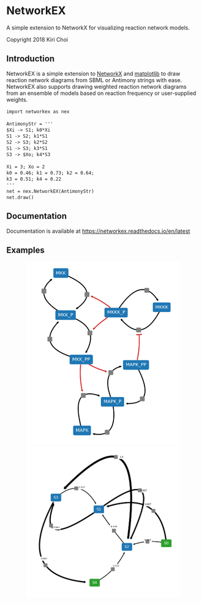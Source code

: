 # NetworkEX
A simple extension to NetworkX for visualizing reaction network models.

Copyright 2018 Kiri Choi

## Introduction

NetworkEX is a simple extension to [NetworkX](https://networkx.github.io/) and [matplotlib](https://matplotlib.org/) to draw reaction network diagrams from SBML or Antimony strings with ease. NetworkEX also supports drawing weighted reaction network diagrams from an ensemble of models based on reaction frequency or user-supplied weights.

```{python}
import networkex as nex

AntimonyStr = '''
$Xi -> S1; k0*Xi
S1 -> S2; k1*S1
S2 -> S3; k2*S2
S1 -> S3; k3*S1
S3 -> $Xo; k4*S3

Xi = 3; Xo = 2
k0 = 0.46; k1 = 0.73; k2 = 0.64;
k3 = 0.51; k4 = 0.22
'''
net = nex.NetworkEX(AntimonyStr)
net.draw()
```

## Documentation

Documentation is available at https://networkex.readthedocs.io/en/latest

## Examples

<p align="center">
  <img src="/images/mapk.png" width="400px" />
  <img src="/images/weighted.png" width="400px" /> 
</p>
